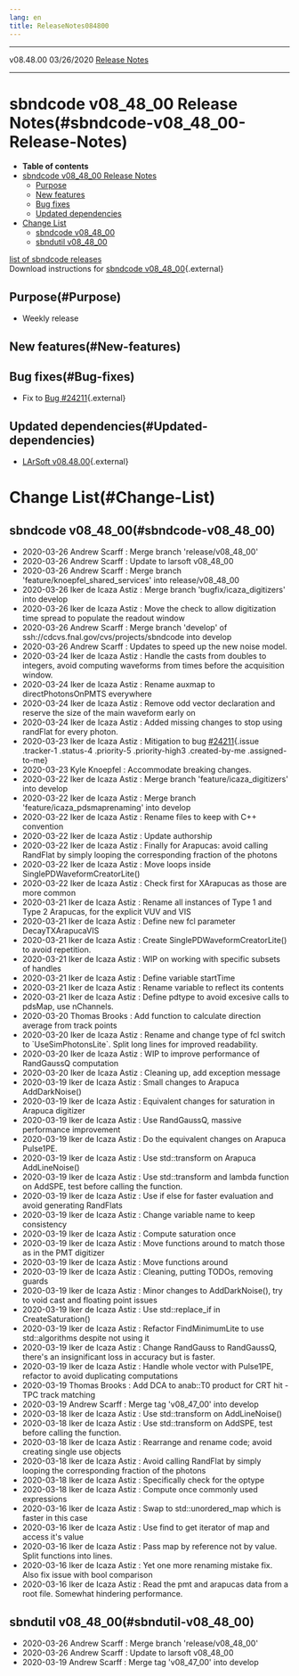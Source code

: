 ```yaml
---
lang: en
title: ReleaseNotes084800
---
```


  ----------- ------------ -- -- ------------------------------------------------------
  v08.48.00   03/26/2020         [Release Notes](ReleaseNotes084800.html)
  ----------- ------------ -- -- ------------------------------------------------------



sbndcode v08\_48\_00 Release Notes(#sbndcode-v08_48_00-Release-Notes)
======================================================================================

-   **Table of contents**
-   [sbndcode v08\_48\_00 Release
    Notes](#sbndcode-v08_48_00-Release-Notes)
    -   [Purpose](#Purpose)
    -   [New features](#New-features)
    -   [Bug fixes](#Bug-fixes)
    -   [Updated dependencies](#Updated-dependencies)
-   [Change List](#Change-List)
    -   [sbndcode v08\_48\_00](#sbndcode-v08_48_00)
    -   [sbndutil v08\_48\_00](#sbndutil-v08_48_00)

[list of sbndcode
releases](List_of_SBND_code_releases.html)\
Download instructions for [sbndcode
v08\_48\_00](http://scisoft.fnal.gov/scisoft/bundles/sbnd/v08_48_00/sbndcode-v08_48_00.html){.external}



Purpose(#Purpose)
----------------------------------

-   Weekly release



New features(#New-features)
--------------------------------------------



Bug fixes(#Bug-fixes)
--------------------------------------

-   Fix to [Bug
    \#24211](https://cdcvs.fnal.gov/redmine/issues/24211#change-76323){.external}



Updated dependencies(#Updated-dependencies)
------------------------------------------------------------

-   [LArSoft
    v08.48.00](https://cdcvs.fnal.gov/redmine/projects/larsoft/wiki/ReleaseNotes084800){.external}



Change List(#Change-List)
==========================================



sbndcode v08\_48\_00(#sbndcode-v08_48_00)
----------------------------------------------------------

-   2020-03-26 Andrew Scarff : Merge branch \'release/v08\_48\_00\'
-   2020-03-26 Andrew Scarff : Update to larsoft v08\_48\_00
-   2020-03-26 Andrew Scarff : Merge branch
    \'feature/knoepfel\_shared\_services\' into release/v08\_48\_00
-   2020-03-26 Iker de Icaza Astiz : Merge branch
    \'bugfix/icaza\_digitizers\' into develop
-   2020-03-26 Iker de Icaza Astiz : Move the check to allow
    digitization time spread to populate the readout window
-   2020-03-26 Andrew Scarff : Merge branch \'develop\' of
    ssh://cdcvs.fnal.gov/cvs/projects/sbndcode into develop
-   2020-03-26 Andrew Scarff : Updates to speed up the new noise model.
-   2020-03-24 Iker de Icaza Astiz : Handle the casts from doubles to
    integers, avoid computing waveforms from times before the
    acquisition window.
-   2020-03-24 Iker de Icaza Astiz : Rename auxmap to
    directPhotonsOnPMTS everywhere
-   2020-03-24 Iker de Icaza Astiz : Remove odd vector declaration and
    reserve the size of the main waveform early on
-   2020-03-24 Iker de Icaza Astiz : Added missing changes to stop using
    randFlat for every photon.
-   2020-03-23 Iker de Icaza Astiz : Mitigation to bug
    [\#24211](/redmine/issues/24211 "Bug: Undefined cast to size_t on AddSPE() function both on DigiArapucaSBNDAlg and DigiPMTSBNDAlg (Feedback)"){.issue
    .tracker-1 .status-4 .priority-5 .priority-high3 .created-by-me
    .assigned-to-me}
-   2020-03-23 Kyle Knoepfel : Accommodate breaking changes.
-   2020-03-22 Iker de Icaza Astiz : Merge branch
    \'feature/icaza\_digitizers\' into develop
-   2020-03-22 Iker de Icaza Astiz : Merge branch
    \'feature/icaza\_pdsmaprenaming\' into develop
-   2020-03-22 Iker de Icaza Astiz : Rename files to keep with C++
    convention
-   2020-03-22 Iker de Icaza Astiz : Update authorship
-   2020-03-22 Iker de Icaza Astiz : Finally for Arapucas: avoid calling
    RandFlat by simply looping the corresponding fraction of the photons
-   2020-03-22 Iker de Icaza Astiz : Move loops inside
    SinglePDWaveformCreatorLite()
-   2020-03-22 Iker de Icaza Astiz : Check first for XArapucas as those
    are more common
-   2020-03-21 Iker de Icaza Astiz : Rename all instances of Type 1 and
    Type 2 Arapucas, for the explicit VUV and VIS
-   2020-03-21 Iker de Icaza Astiz : Define new fcl parameter
    DecayTXArapucaVIS
-   2020-03-21 Iker de Icaza Astiz : Create
    SinglePDWaveformCreatorLite() to avoid repetition.
-   2020-03-21 Iker de Icaza Astiz : WIP on working with specific
    subsets of handles
-   2020-03-21 Iker de Icaza Astiz : Define variable startTime
-   2020-03-21 Iker de Icaza Astiz : Rename variable to reflect its
    contents
-   2020-03-21 Iker de Icaza Astiz : Define pdtype to avoid excesive
    calls to pdsMap, use nChannels.
-   2020-03-20 Thomas Brooks : Add function to calculate direction
    average from track points
-   2020-03-20 Iker de Icaza Astiz : Rename and change type of fcl
    switch to \`UseSimPhotonsLite\`. Split long lines for improved
    readability.
-   2020-03-20 Iker de Icaza Astiz : WIP to improve performance of
    RandGaussQ computation
-   2020-03-20 Iker de Icaza Astiz : Cleaning up, add exception message
-   2020-03-19 Iker de Icaza Astiz : Small changes to Arapuca
    AddDarkNoise()
-   2020-03-19 Iker de Icaza Astiz : Equivalent changes for saturation
    in Arapuca digitizer
-   2020-03-19 Iker de Icaza Astiz : Use RandGaussQ, massive performance
    improvement
-   2020-03-19 Iker de Icaza Astiz : Do the equivalent changes on
    Arapuca Pulse1PE.
-   2020-03-19 Iker de Icaza Astiz : Use std::transform on Arapuca
    AddLineNoise()
-   2020-03-19 Iker de Icaza Astiz : Use std::transform and lambda
    function on AddSPE, test before calling the function.
-   2020-03-19 Iker de Icaza Astiz : Use if else for faster evaluation
    and avoid generating RandFlats
-   2020-03-19 Iker de Icaza Astiz : Change variable name to keep
    consistency
-   2020-03-19 Iker de Icaza Astiz : Compute saturation once
-   2020-03-19 Iker de Icaza Astiz : Move functions around to match
    those as in the PMT digitizer
-   2020-03-19 Iker de Icaza Astiz : Move functions around
-   2020-03-19 Iker de Icaza Astiz : Cleaning, putting TODOs, removing
    guards
-   2020-03-19 Iker de Icaza Astiz : Minor changes to AddDarkNoise(),
    try to void cast and floating point issues
-   2020-03-19 Iker de Icaza Astiz : Use std::replace\_if in
    CreateSaturation()
-   2020-03-19 Iker de Icaza Astiz : Refactor FindMinimumLite to use
    std::algorithms despite not using it
-   2020-03-19 Iker de Icaza Astiz : Change RandGauss to RandGaussQ,
    there\'s an insignificant loss in accuracy but is faster.
-   2020-03-19 Iker de Icaza Astiz : Handle whole vector with Pulse1PE,
    refactor to avoid duplicating computations
-   2020-03-19 Thomas Brooks : Add DCA to anab::T0 product for CRT hit -
    TPC track matching
-   2020-03-19 Andrew Scarff : Merge tag \'v08\_47\_00\' into develop
-   2020-03-18 Iker de Icaza Astiz : Use std::transform on
    AddLineNoise()
-   2020-03-18 Iker de Icaza Astiz : Use std::transform on AddSPE, test
    before calling the function.
-   2020-03-18 Iker de Icaza Astiz : Rearrange and rename code; avoid
    creating single use objects
-   2020-03-18 Iker de Icaza Astiz : Avoid calling RandFlat by simply
    looping the corresponding fraction of the photons
-   2020-03-18 Iker de Icaza Astiz : Specifically check for the optype
-   2020-03-18 Iker de Icaza Astiz : Compute once commonly used
    expressions
-   2020-03-16 Iker de Icaza Astiz : Swap to std::unordered\_map which
    is faster in this case
-   2020-03-16 Iker de Icaza Astiz : Use find to get iterator of map and
    access it\'s value
-   2020-03-16 Iker de Icaza Astiz : Pass map by reference not by value.
    Split functions into lines.
-   2020-03-16 Iker de Icaza Astiz : Yet one more renaming mistake fix.
    Also fix issue with bool comparison
-   2020-03-16 Iker de Icaza Astiz : Read the pmt and arapucas data from
    a root file. Somewhat hindering performance.



sbndutil v08\_48\_00(#sbndutil-v08_48_00)
----------------------------------------------------------

-   2020-03-26 Andrew Scarff : Merge branch \'release/v08\_48\_00\'
-   2020-03-26 Andrew Scarff : Update to larsoft v08\_48\_00
-   2020-03-19 Andrew Scarff : Merge tag \'v08\_47\_00\' into develop
